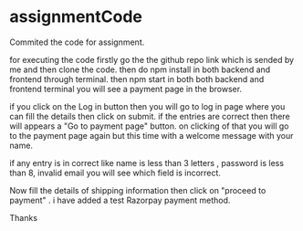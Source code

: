 # assignmentCode
Commited the code for assignment.

for executing the code firstly go the the github repo link which is sended by me and then clone the code.
then do npm install in both backend and frontend through terminal.
then npm start in both  both backend and frontend terminal
you will see a payment page in the browser.

if you click on the Log in button then you will go to log in page
  where you can fill the details then click on submit.
  if the entries are correct then there will appears a "Go to payment page" button. 
  on clicking of that you will go to the payment page again but this time with a welcome message with your name.
  
  if any entry is in correct like name is less than 3 letters , password is less than 8, invalid email you will see which field is incorrect.
  
Now fill the details of shipping information then click on "proceed to payment" . 
i have added a test Razorpay payment method. 


Thanks

